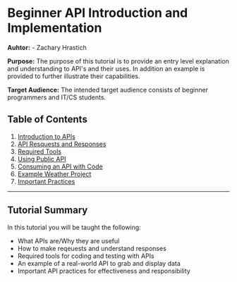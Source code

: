 # Beginner API Introduction and Implementation

**Auhtor:** - Zachary Hrastich

**Purpose:** The purpose of this tutorial is to provide an entry level explanation and understanding to API's and their uses. In addition an example is provided to further illustrate their capabilities.

**Target Audience:** The intended target audience consists of beginner programmers and IT/CS students.
## Table of Contents
1. [Introduction to APIs](01_introduction.md)
2. [API Resquests and Responses](02_request_response.md)
3. [Required Tools](03_required_tools.md)
4. [Using Public API](04_Public_API.md)
5. [Consuming an API with Code](05_Python_Code.md)
6. [Example Weather Project](06_WeatherProj.md)
7. [Important Practices](07_practices.md)

---

## Tutorial Summary

In this tutorial you will be taught the following:
- What APIs are/Why they are useful
- How to make reqeuests and understand responses
- Required tools for coding and testing with APIs
- An example of a real-world API to grab and display data
- Important API practices for effectiveness and responsibility









